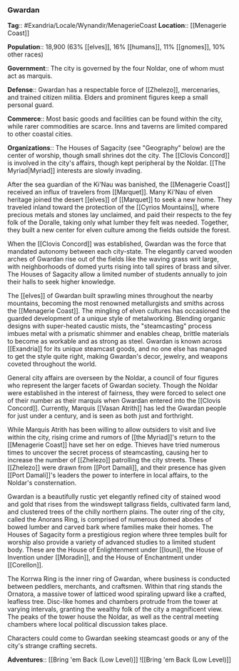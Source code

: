 ### Gwardan
**Tag**:: #Exandria/Locale/Wynandir/MenagerieCoast
**Location**:: [[Menagerie Coast]]

**Population**:: 18,900 (63% [[elves]], 16% [[humans]], 11% [[gnomes]], 10% other races)

**Government**:: The city is governed by the four Noldar, one of whom must act as marquis.

**Defense**:: Gwardan has a respectable force of [[Zhelezo]], mercenaries, and trained citizen militia. Elders and prominent figures keep a small personal guard.

**Commerce**:: Most basic goods and facilities can be found within the city, while rarer commodities are scarce. Inns and taverns are limited compared to other coastal cities.

**Organizations**:: The Houses of Sagacity (see "Geography" below) are the center of worship, though small shrines dot the city. The [[Clovis Concord]] is involved in the city's affairs, though kept peripheral by the Noldar. [[The Myriad|Myriad]] interests are slowly invading.

After the sea guardian of the Ki'Nau was banished, the [[Menagerie Coast]] received an influx of travelers from [[Marquet]]. Many Ki'Nau of elven heritage joined the desert [[elves]] of [[Marquet]] to seek a new home. They traveled inland toward the protection of the [[Cyrios Mountains]], where precious metals and stones lay unclaimed, and paid their respects to the fey folk of the Doralle, taking only what lumber they felt was needed. Together, they built a new center for elven culture among the fields outside the forest.

When the [[Clovis Concord]] was established, Gwardan was the force that mandated autonomy between each city-state. The elegantly carved wooden arches of Gwardan rise out of the fields like the waving grass writ large, with neighborhoods of domed yurts rising into tall spires of brass and silver. The Houses of Sagacity allow a limited number of students annually to join their halls to seek higher knowledge.

The [[elves]] of Gwardan built sprawling mines throughout the nearby mountains, becoming the most renowned metallurgists and smiths across the [[Menagerie Coast]]. The mingling of elven cultures has occasioned the guarded development of a unique style of metalworking. Blending organic designs with super-heated caustic mists, the "steamcasting" process imbues metal with a prismatic shimmer and enables cheap, brittle materials to become as workable and as strong as steel. Gwardan is known across [[Exandria]] for its unique steamcast goods, and no one else has managed to get the style quite right, making Gwardan's decor, jewelry, and weapons coveted throughout the world.

General city affairs are overseen by the Noldar, a council of four figures who represent the larger facets of Gwardan society. Though the Noldar were established in the interest of fairness, they were forced to select one of their number as their marquis when Gwardan entered into the [[Clovis Concord]]. Currently, Marquis [[Vasan Atrith]] has led the Gwardan people for just under a century, and is seen as both just and forthright.

While Marquis Atrith has been willing to allow outsiders to visit and live within the city, rising crime and rumors of [[the Myriad]]'s return to the [[Menagerie Coast]] have set her on edge. Thieves have tried numerous times to uncover the secret process of steamcasting, causing her to increase the number of [[Zhelezo]] patrolling the city streets. These [[Zhelezo]] were drawn from [[Port Damali]], and their presence has given [[Port Damali]]'s leaders the power to interfere in local affairs, to the Noldar's consternation.

Gwardan is a beautifully rustic yet elegantly refined city of stained wood and gold that rises from the windswept tallgrass fields, cultivated farm land, and clustered trees of the chilly northern plains. The outer ring of the city, called the Anorans Ring, is comprised of numerous domed abodes of bowed lumber and carved bark where families make their homes. The Houses of Sagacity form a prestigious region where three temples built for worship also provide a variety of advanced studies to a limited student body. These are the House of Enlightenment under [[Ioun]], the House of Invention under [[Moradin]], and the House of Enchantment under [[Corellon]].

The Korrwa Ring is the inner ring of Gwardan, where business is conducted between peddlers, merchants, and craftsmen. Within that ring stands the Ornatora, a massive tower of latticed wood spiraling upward like a crafted, leafless tree. Disc-like homes and chambers protrude from the tower at varying intervals, granting the wealthy folk of the city a magnificent view. The peaks of the tower house the Noldar, as well as the central meeting chambers where local political discussion takes place.

Characters could come to Gwardan seeking steamcast goods or any of the city's strange crafting secrets.

**Adventures**:: [[Bring 'em Back (Low Level)]]
![[Bring 'em Back (Low Level)]]